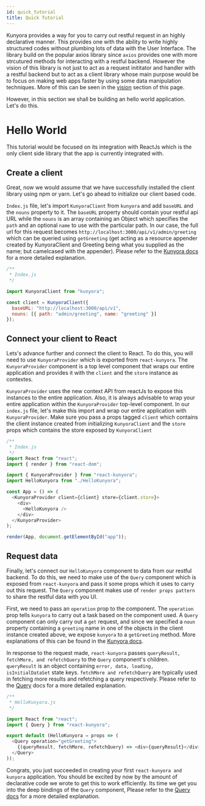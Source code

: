 ```yaml
---
id: quick_tutorial
title: Quick Tutorial
---
```


<style>
  .highlight {
    color: #37474f;
  }
</style>

Kunyora provides a way for you to carry out restful request in an highly declarative manner. This provides one with the ability to write highly structured codes without plumbing lots of data with the User Interface. The library build on the popular axios library since `axios` provides one with more strcutured methods for interacting with a restful backend. However the vision of this library is not just to act as a request inititator and handler with a restful backend but to act as a client library whose main purpose would be to focus on making web apps faster by using some data manipulation techniques. More of this can be seen in the [vision](vision.html) section of this page.

However, in this section we shall be building an hello world application. Let's do this.

# Hello World

This tutorial would be focused on its integration with ReactJs which is the only client side library that the app is currently integrated with.

## Create a client

Great, now we would assume that we have successfully installed the client library using npm or yarn. Let's go ahead to initialize our client based code.

`Index.js` file, let's import `KunyoraClient`</span> from `kunyora` and add `baseURL` and the `nouns` property to it. The `baseURL` property should contain your restful api URL while the `nouns` is an array containing an Object which specifies the `path` and an optional `name` to use with the particular path. In our case, the full url for this request becomes `http://localhost:3000/api/v1/admin/greeting` which can be queried using `getGreeting` (get acting as a resource appender created by KunyoraClient and Greeting being what you supplied as the name; but camelcased with the appender). Please refer to the [Kunyora docs](kunyora.md) for a more detailed explanation.

```javascript
/**
 * Index.js
 */

import KunyoraClient from "kunyora";

const client = KunyoraClient({
  baseURL: "http://localhost:3000/api/v1",
  nouns: [{ path: "admin/greeting", name: "greeting" }]
});
```

## Connect your client to React

Lets's advance further and connect the client to React. To do this, you will need to use `KunyoraProvider` which is exported from `react-kunyora`. The `KunyoraProvider` component is a top level component that wraps our entire application and provides it with the `client` and the `store` instance as contextes.

`KunyoraProvider` uses the new context API from reactJs to expose this instances to the entire application. Also, it is always advisable to wrap your entire application within the `KunyoraProvider` top-level component. In our `index.js` file, let's make this import and wrap our entire application with `KunyoraProvider`. Make sure you pass a props tagged `client` which contains the client instance created from initializing `KunyoraClient` and the `store` props which contains the store exposed by `KunyoraClient`

```javascript
/**
 * Index.js
 */
import React from "react";
import { render } from "react-dom";

import { KunyoraProvider } from "react-kunyora";
import HelloKunyora from "./HelloKunyora";

const App = () => (
  <KunyoraProvider client={client} store={client.store}>
    <div>
      <HelloKunyora />
    </div>
  </KunyoraProvider>
);

render(App, document.getElementById("app"));
```

## Request data

Finally, let's connect our `HelloKunyora` component to data from our restful backend. To do this, we need to make use of the `Query` component which is exposed from `react-kunyora` and pass it some props which it uses to carry out this request. The `Query` component makes use of `render props pattern` to share the restful data with you UI.

First, we need to pass an `operation` prop to the component. The `operation` prop tells `kunyora` to carry out a task based on the component used. A `Query` component can only carry out a `get` request, and since we specified a `noun` property containing a `greeting` name in one of the objects in the client instance created above, we expose `kunyora` to a `getGreeting` method. More explanations of this can be found in the [Kunyora docs](kunyora.md).

In response to the request made, `react-kunyora` passes `queryResult, fetchMore, and refetchQuery` to the `Query` component's children. `queryResult` is an object containing `error, data, loading, isInitialDataSet` state keys. `fetchMore and refetchQuery` are typically used in fetching more results and refetching a query respectively. Please refer to the [Query]("react_query.html") docs for a more detailed explanation.

```javascript
/**
 * HelloKunyora.js
 */

import React from "react";
import { Query } from "react-kunyora";

export default (HelloKunyora = props => (
  <Query operation="getGreeting">
    {(queryResult, fetchMore, refetchQuery) => <div>{queryResult}</div>}
  </Query>
));
```

Congrats, you just succeeded in creating your first `react-kunyora and kunyora` application. You should be excited by now by the amount of declarative code we wrote to get this to work efficiently. Its time we get you into the deep bindings of the `Query` component, Please refer to the [Query docs]("react_query.html") for a more detailed explanation.
